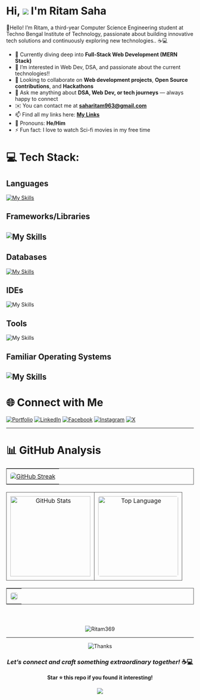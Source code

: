 # Hi, ![](https://user-images.githubusercontent.com/18350557/176309783-0785949b-9127-417c-8b55-ab5a4333674e.gif) I'm Ritam Saha 

🚀Hello! I’m Ritam, a third-year Computer Science Engineering student at Techno Bengal Institute of Technology, passionate about building innovative tech solutions and continuously exploring new technologies.. ☕💻  

- 🔭 Currently diving deep into **Full-Stack Web Development (MERN Stack)**
- 🌱 I’m interested in Web Dev, DSA, and passionate about the current technologies!!
- 👯 Looking to collaborate on **Web development projects**, **Open Source contributions**, and **Hackathons**
- 💬 Ask me anything about **DSA, Web Dev, or tech journeys** — always happy to connect
- ✉️ You can contact me at **[saharitam963@gmail.com](mailto:saharitam963@gmail.com)**
- 📫 Find all my links here: **[My Links](https://linktr.ee/Ritamsworkspace137)**
- 🌟 Pronouns: **He/Him**
- ⚡ Fun fact: I love to watch Sci-fi movies in my free time



# 💻 Tech Stack:

<h2>Languages</h2>

[![My Skills](https://skillicons.dev/icons?i=c,python,java,html,css,js)](https://skillicons.dev)


<h2>Frameworks/Libraries<h2/>
  
![My Skills](https://go-skill-icons.vercel.app/api/icons?i=react,nodejs,expressjs&perline=12)


<h2>Databases</h2>
  
[![My Skills](https://skillicons.dev/icons?i=mysql,mongodb)](https://skillicons.dev)


<h2>IDEs</h2>  

![My Skills](https://go-skill-icons.vercel.app/api/icons?i=vscode)


<h2>Tools</h2>

![My Skills](https://go-skill-icons.vercel.app/api/icons?i=git,github,postman,vite,npm,notion,canva)  


<h2>Familiar Operating Systems<h2/>

![My Skills](https://go-skill-icons.vercel.app/api/icons?i=windows,ubuntu,centos,android)


# 🌐 Connect with Me

[![Portfolio](https://img.shields.io/badge/Portfolio-grey.svg?logo=vercel&logoColor=white)](https://www.ritamsaha.me/)
[![LinkedIn](https://img.shields.io/badge/LinkedIn-blue.svg?logo=linkedin&logoColor=white)](https://www.linkedin.com/in/ritamsaha137)
[![Facebook](https://img.shields.io/badge/Facebook-blue.svg?logo=facebook&logoColor=white)](https://www.facebook.com/profile.php?id=100080013277806&mibextid=ZbWKwL) 
[![Instagram](https://img.shields.io/badge/Instagram-purple.svg?logo=instagram&logoColor=white)](https://www.instagram.com/_r_i_t_a_m_s_a_h_a_/) 
[![X](https://img.shields.io/badge/X-black.svg?logo=X&logoColor=white)](https://x.com/saharitam963) 

---

# 📊 GitHub Analysis


  <div style="margin: 20px 0">
    <table style="width: 100%; margin-bottom: 20px; border: 1px solid #555">
      <tr>
        <td style="text-align: center; padding: 10px">
          <a href="https://git.io/streak-stats">
            <img
              src="https://streak-stats.demolab.com/?user=Ritam369&theme=transparent&hide_border=true&card_width=1000&ring=39D353&fire=39D353&currStreakNum=39D353&sideNums=39D353&currStreakLabel=AFAFAF&sideLabels=AFAFAF&dates=39D353"
              alt="GitHub Streak"
              style="border-radius: 5px"
            />
          </a>
        </td>
      </tr>
    </table>
    <table style="width: 100%; margin-bottom: 20px">
      <tr>
        <td style="text-align: center; padding: 10px; border: 1px solid #555">
          <a href="#--------">
            <img
              height="215px"
              alt="GitHub Stats"
              src="https://github-readme-stats.vercel.app/api?username=Ritam369&count_private=true&show_icons=true&include_all_commits=true&line_height=21&hide_border=true&theme=transparent&title_color=39D353&text_color=39D353&icon_color=AFAFAF"
            />
          </a>
        </td>
        <td
          style="
            text-align: center;
            padding: 10px;
            border: 1px solid #555;
            border-spacing: 100px;
          "
        >
          <a href="#--------">
            <img
              height="215px"
              alt="Top Language"
              src="https://github-readme-stats.vercel.app/api/top-langs/?username=Ritam369&layout=compact&line_height=21&hide_border=true&theme=transparent&title_color=39D353&text_color=AFAFAF&icon_color=39D353"
              style="border-radius: 5px"
            />
          </a>
        </td>
      </tr>
    </table>
    <table style="width: 100%; margin-bottom: 20px; border: 1px solid #555">
      <tr>
        <td style="text-align: center; padding: 10px">
          <a href="#--------">
            <img
              width="100%"
              style="border-radius: 5px"
              src="https://github-readme-activity-graph.vercel.app/graph?username=Ritam369&theme=github-compact&hide_border=true"
            />
          </a>
        </td>
      </tr>
    </table>
    <br />
  </div>

<p align="center">
  <img src="https://komarev.com/ghpvc/?username=Ritam369&stroke=3382ed&background=000000&ring=0891b2&fire=0891b2&currStreakNum=3382ed&currStreakLabel=0891b2&sideNums=3382ed&sideLabels=3382ed&dates=3382ed&hide_border=true" alt="Ritam369" />
</p>

---

<!--<div align="center">
  ## *Let’s connect and craft something extraordinary together!*
</div>-->

<div align="center">

<img src="https://readme-typing-svg.herokuapp.com?font=Fira+Code&size=24&duration=3000&pause=1000&color=67D8EF&center=true&vCenter=true&width=600&lines=Thanks+for+visiting!😊;It's+time+to+build+something+amazing!🦾🚀;" alt="Thanks" />

### *Let’s connect and craft something extraordinary together!* ☕💻

**Star ⭐ this repo if you found it interesting!**

</div>

<p align="center">
  <img src="https://capsule-render.vercel.app/api?type=waving&color=gradient&height=85&section=footer"/>
</p>
